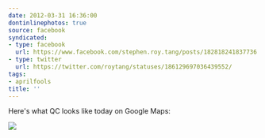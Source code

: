 ```yaml
---
date: 2012-03-31 16:36:00
dontinlinephotos: true
source: facebook
syndicated:
- type: facebook
  url: https://www.facebook.com/stephen.roy.tang/posts/182818241837736
- type: twitter
  url: https://twitter.com/roytang/statuses/186129697036439552/
tags:
- aprilfools
title: ''
---
```


Here's what QC looks like today on Google Maps: 

![](http://i.imgur.com/fhYwf.png)